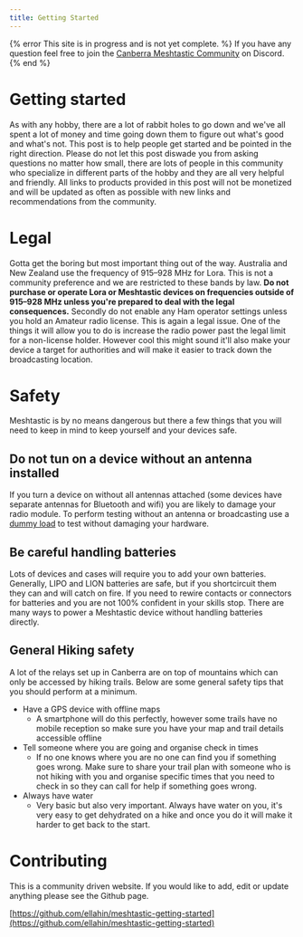 ```yaml
---
title: Getting Started 
---
```

{% error This site is in progress and is not yet complete. %}
If you have any question feel free to join the [Canberra Meshtastic Community](https://discord.com/invite/4QgFsuaC3Z) on Discord.
{% end %}
# Getting started
As with any hobby, there are a lot of rabbit holes to go down and we've all spent a lot of money and time going down them to figure out what's good and what's not.
This post is to help people get started and be pointed in the right direction.
Please do not let this post diswade you from asking questions no matter how small, there are lots of people in this community who specialize in different parts of the hobby and they are all very helpful and friendly.
All links to products provided in this post will not be monetized and will be updated as often as possible with new links and recommendations from the community.

# __Legal__
Gotta get the boring but most important thing out of the way.
Australia and New Zealand use the frequency of 915–928 MHz for Lora.
This is not a community preference and we are restricted to these bands by law.
**Do not purchase or operate Lora or Meshtastic devices on frequencies outside of 915–928 MHz unless you're prepared to deal with the legal consequences.**
Secondly do not enable any Ham operator settings unless you hold an Amateur radio license.
This is again a legal issue.
One of the things it will allow you to do is increase the radio power past the legal limit for a non-license holder.
However cool this might sound it'll also make your device a target for authorities and will make it easier to track down the broadcasting location.

# __Safety__
Meshtastic is by no means dangerous but there a few things that you will need to keep in mind to keep yourself and your devices safe.

## Do not tun on a device without an antenna installed
If you turn a device on without all antennas attached (some devices have separate antennas for Bluetooth and wifi) you are likely to damage your radio module.
To perform testing without an antenna or broadcasting use a [dummy load](https://en.wikipedia.org/wiki/Dummy_load) to test without damaging your hardware.

## Be careful handling batteries
Lots of devices and cases will require you to add your own batteries.
Generally, LIPO and LION batteries are safe, but if you shortcircuit them they can and will catch on fire.
If you need to rewire contacts or connectors for batteries and you are not 100% confident in your skills stop.
There are many ways to power a Meshtastic device without handling batteries directly.

## General Hiking safety
A lot of the relays set up in Canberra are on top of mountains which can only be accessed by hiking trails.
Below are some general safety tips that you should perform at a minimum.
- Have a GPS device with offline maps
    - A smartphone will do this perfectly, however some trails have no mobile reception so make sure you have your map and trail details accessible offline
- Tell someone where you are going and organise check in times
    - If no one knows where you are no one can find you if something goes wrong. Make sure to share your trail plan with someone who is not hiking with you and organise specific times that you need to check in so they can call for help if something goes wrong. 
- Always have water
    - Very basic but also very important. Always have water on you, it's very easy to get dehydrated on a hike and once you do it will make it harder to get back to the start.

# Contributing
This is a community driven website.
If you would like to add, edit or update anything please see the Github page.

[https://github.com/ellahin/meshtastic-getting-started](https://github.com/ellahin/meshtastic-getting-started)
